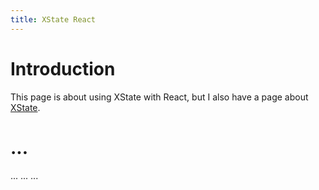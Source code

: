 ```yaml
---
title: XState React
---
```


# Introduction

This page is about using XState with React, but I also have a page about [XState](/xstate).

# ...

...
...
...
